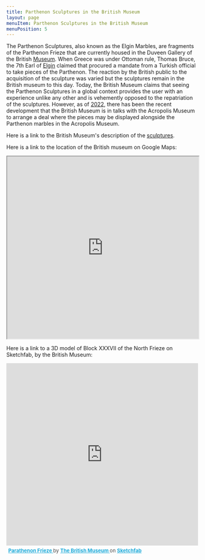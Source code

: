 ```yaml
---
title: Parthenon Sculptures in the British Museum
layout: page
menuItem: Parthenon Sculptures in the British Museum
menuPosition: 5
---
```


The Parthenon Sculptures, also known as the Elgin Marbles, are fragments of the Parthenon Frieze that are currently housed in the Duveen Gallery of the British [Museum](https://en.wikipedia.org/wiki/British_Museum). When Greece was under Ottoman rule, Thomas Bruce, the 7th Earl of [Elgin](https://en.wikipedia.org/wiki/Thomas_Bruce,_7th_Earl_of_Elgin) claimed that procured a mandate from a Turkish official to take pieces of the Parthenon. The reaction by the British public to the acquisition of the sculpture was varied but the sculptures remain in the British museum to this day. Today, the British Museum claims that seeing the Parthenon Sculptures in a global context provides the user with an experience unlike any other and is vehemently opposed to the repatriation of the sculptures. However, as of [2022](https://www.museumsassociation.org/museums-journal/news/2022/12/number-10-rules-out-law-change-amid-parthenon-marbles-talks/#:~:text=Prime%20minister%20Rishi%20Sunak%20has,2%2C500%2Dyear%2Dold%20sculptures.), there has been the recent development that the British Museum is in talks with the Acropolis Museum to arrange a deal where the pieces may be displayed alongside the Parthenon marbles in the Acropolis Museum.

Here is a link to the British Museum's description of the [sculptures](https://www.britishmuseum.org/about-us/british-museum-story/contested-objects-collection/parthenon-sculptures). 

Here is a link to the location of the British museum on Google Maps:
<iframe src="https://www.google.com/maps/embed?pb=!1m18!1m12!1m3!1d2482.6621883780995!2d-0.12914528453391838!3d51.519413279637085!2m3!1f0!2f0!3f0!3m2!1i1024!2i768!4f13.1!3m3!1m2!1s0x48761b323093d307%3A0x2fb199016d5642a7!2sThe%20British%20Museum!5e0!3m2!1sen!2sus!4v1670577105493!5m2!1sen!2sus" style="width:100%; height:50vw;" style="border:0;" allowfullscreen="" loading="lazy" referrerpolicy="no-referrer-when-downgrade"></iframe>

Here is a link to a 3D model of Block XXXVII of the North Frieze on Sketchfab, by the British Museum:
<div class="sketchfab-embed-wrapper"> <iframe style="width:100%; height:50vw;" title="Parathenon Frieze" frameborder="0" allowfullscreen mozallowfullscreen="true" webkitallowfullscreen="true" allow="autoplay; fullscreen; xr-spatial-tracking" xr-spatial-tracking execution-while-out-of-viewport execution-while-not-rendered web-share src="https://sketchfab.com/models/a7d8c38657794a608a4c7ed5f75f90e5/embed"> </iframe> <p style="font-size: 13px; font-weight: normal; margin: 5px; color: #4A4A4A;"> <a href="https://sketchfab.com/3d-models/parathenon-frieze-a7d8c38657794a608a4c7ed5f75f90e5?utm_medium=embed&utm_campaign=share-popup&utm_content=a7d8c38657794a608a4c7ed5f75f90e5" target="_blank" style="font-weight: bold; color: #1CAAD9;"> Parathenon Frieze </a> by <a href="https://sketchfab.com/britishmuseum?utm_medium=embed&utm_campaign=share-popup&utm_content=a7d8c38657794a608a4c7ed5f75f90e5" target="_blank" style="font-weight: bold; color: #1CAAD9;"> The British Museum </a> on <a href="https://sketchfab.com?utm_medium=embed&utm_campaign=share-popup&utm_content=a7d8c38657794a608a4c7ed5f75f90e5" target="_blank" style="font-weight: bold; color: #1CAAD9;">Sketchfab</a></p></div>
